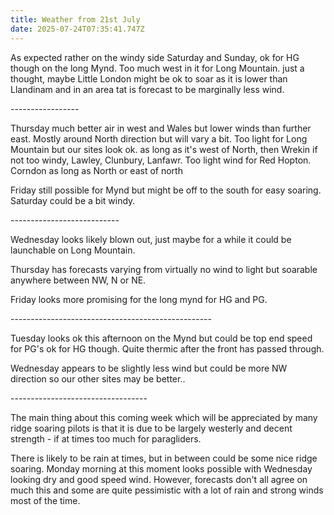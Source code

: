 ```yaml
---
title: Weather from 21st July
date: 2025-07-24T07:35:41.747Z
---
```

As expected rather on the windy side Saturday and Sunday, ok for HG though on the long Mynd.  Too much west in it for Long Mountain.  just a thought, maybe Little London might be ok to soar as it is lower than Llandinam and in an area tat is forecast to be marginally less wind.

\-----------------

Thursday much better air in west and Wales but lower winds than further east.  Mostly around North direction but will vary a bit.  Too light for Long Mountain but our sites look ok.  as long as it's west of North, then Wrekin if not too windy, Lawley, Clunbury, Lanfawr.  Too light wind for Red Hopton. Corndon as long as North or east of north

Friday still possible for Mynd but might be off to the south for easy soaring.  Saturday could be a bit windy.

\---------------------------

Wednesday looks likely blown out, just maybe for a while it could be launchable on Long Mountain.

Thursday has forecasts varying from virtually no wind to light but soarable anywhere between NW, N or NE.

Friday looks more promising for the long mynd for HG and PG.

\--------------------------------------------------

Tuesday looks ok this afternoon on the Mynd but could be top end speed for PG's ok for HG though.  Quite thermic after the front has passed through.

Wednesday appears to be slightly less wind but could be more NW direction so our other sites may be better..

\---------------------------------- 

The main thing about this coming week which will be appreciated by many ridge soaring pilots is that it is due to be largely westerly and decent strength - if at times too much for paragliders.

There is likely to be rain at times, but in between could be some nice ridge soaring.  Monday morning at this moment looks possible with Wednesday looking dry and good speed wind.  However, forecasts don't all agree on much this and some are quite pessimistic with a lot of rain and strong winds most of the time.